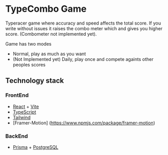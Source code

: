 # TypeCombo Game

Typeracer game where accuracy and speed affects the total score. If you write without issues it raises the combo meter which and gives you higher score. (Combometer not implemented yet).

Game has two modes

- Normal, play as much as you want
- (Not Implemented yet) Daily, play once and compete againts other peoples scores

## Technology stack

### FrontEnd

- [React](https://react.dev/) + [Vite](https://vite.dev/guide/)
- [TypeScript](https://www.typescriptlang.org/)
- [Tailwind](https://tailwindcss.com/)
- [Framer-Motion] (https://www.npmjs.com/package/framer-motion)

### BackEnd

- [Prisma](https://prisma.io/) + [PostgreSQL](https://www.postgresql.org/)
